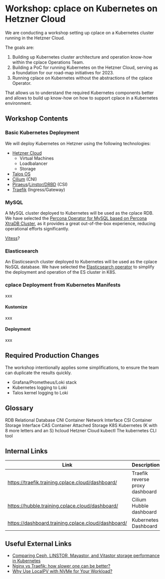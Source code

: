 # Workshop: cplace on Kubernetes on Hetzner Cloud

We are conducting a workshop setting up cplace on a Kubernetes cluster running in the Hetzner Cloud.

The goals are:

1. Building up Kubernetes cluster architecture and operation know-how within the cplace Operations Team.
2. Building a PoC for running Kubernetes on the Hetzner Cloud, serving as a foundation for our road-map initiatives for 2023.
3. Running cplace on Kubernetes without the abstractions of the cplace Operator.

That allows us to understand the required Kubernetes components better
and allows to build up know-how on how to support cplace in a Kubernetes environment.

## Workshop Contents

### Basic Kubernetes Deployment

We will deploy Kubernetes on Hetzner using the following technologies:

- [Hetzner Cloud](https://www.hetzner.com/cloud)
  - Virtual Machines
  - Loadbalancer
  - Storage
- [Talos OS](https://www.talos.dev/latest/introduction/what-is-talos/)
- [Cilium](https://docs.cilium.io/en/stable/intro/) (CNI)
- [Piraeus](https://piraeus.io/site/docs/intro/)/[Linstor/DRBD](https://linbit.com/linstor/) (CSI)
- [Traefik](https://doc.traefik.io/traefik/) (Ingress/Gateway)

### MySQL

A MySQL cluster deployed to Kubernetes will be used as the cplace RDB.
We have selected the [Percona Operator for MySQL based on Percona XtraDB Cluster](https://docs.percona.com/percona-operator-for-mysql/pxc/scaling.html),
as it provides a great out-of-the-box experience, reducing operational efforts significantly.

[Vitess](https://vitess.io/)?

### Elasticsearch

An Elasticsearch cluster deployed to Kubernetes will be used as the cplace NoSQL database.
We have selected the [Elasticsearch operator](https://www.elastic.co/guide/en/cloud-on-k8s/current/k8s-overview.html) to simplify the deployment and operation of the ES cluster in K8S.

### cplace Deployment from Kubernetes Manifests

xxx

#### Kustomize

xxx

#### Deployment

xxx

## Required Production Changes

The workshop intentionally applies some simplifications, to ensure the team can duplicate the results quickly.

- Grafana/Prometheus/Loki stack
- Kubernetes logging to Loki
- Talos kernel logging to Loki

## Glossary

RDB Relational Database
CNI Container Network Interface
CSI Container Storage Interface
CAS Container Attached Storage
K8S Kubernetes (K with 8 more letters and an S)
hcloud Hetzner Cloud
kubectl The kubernetes CLI tool

## Internal Links

| Link                                               | Description                     |
| -------------------------------------------------- | ------------------------------- |
| https://traefik.training.cplace.cloud/dashboard/   | Traefik reverse proxy dashboard |
| https://hubble.training.cplace.cloud/dashboard/    | Cilium Hubble dashboard         |
| https://dashboard.training.cplace.cloud/dashboard/ | Kubernetes Dashboard            |

## Useful External Links

- [Comparing Ceph, LINSTOR, Mayastor, and Vitastor storage performance in Kubernetes](https://blog.palark.com/kubernetes-storage-performance-linstor-ceph-mayastor-vitastor/)
- [Nginx vs Traefik: how slower one can be better?](https://devforth.io/blog/nginx-vs-traefik-how-slower-one-can-be-better/)
- [Why Use LocalPV with NVMe for Your Workload?](https://dzone.com/articles/why-use-localpv-with-nvme-for-your-workload)